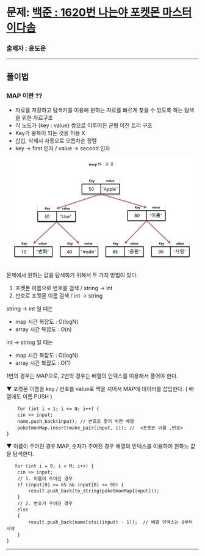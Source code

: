 # 문제: [백준 : 1620번 나는야 포켓몬 마스터 이다솜 ][link]

[link]: https://www.acmicpc.net/problem/1620

### 출제자 : 윤도운

---

## 풀이법

### MAP 이란 ??

- 자료를 저장하고 탐색키를 이용해 원하는 자료를 빠르게 찾을 수 있도록 하는 탐색을 위한 자료구조
- 각 노드가 {key : value} 쌍으로 이루어진 균형 이진 트리 구조
- Key가 중복이 되는 것을 허용 X
- 삽입, 삭제시 자동으로 오름차순 정렬
- key -> first 인자 / value -> second 인자

![Alt text](image.png)

문제에서 원하는 값을 탐색하기 위해서 두 가지 방법이 있다.

1. 포켓몬 이름으로 번호를 검색 / string -> int
2. 번호로 포켓몬 이름 검색 / int -> string

string -> int 일 때는

- map 시간 복잡도 : O(logN)
- array 시간 복잡도 : O(n)

int -> string 일 때는

- map 시간 복잡도 : O(logN)
- array 시간 복잡도 : O(1)

1번의 경우는 MAP으로, 2번의 경우는 배열의 인덱스를 이용해서 풀어야 한다.

▼ 포켓몬 이름을 key / 번호를 value로 짝을 지어서 MAP에 데이터를 삽입한다. ( 배열에도 이름 PUSH )

        for (int i = 1; i <= N; i++) {
        cin >> input;
        name.push_back(input); // 번호로 찾기 위한 배열
        poketmonMap.insert(make_pair(input, i)); //  <포켓몬 이름 ,번호>
    }

▼ 이름이 주어진 경우 MAP, 숫자가 주어진 경우 배열의 인덱스를 이용하여 원하느 값을 탐색한다.

       for (int i = 0; i < M; i++) {
        cin >> input;
        // 1. 이름이 주어진 경우
        if (input[0] >= 65 && input[0] <= 90) {
            result.push_back(to_string(poketmonMap[input]));
        }
        // 2. 번호가 주어진 경우
        else
        {
            result.push_back(name[stoi(input) - 1]);  // 배열 인덱스는 0부터 시작
        }
    }

---
